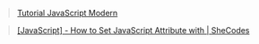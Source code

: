 > [Tutorial JavaScript Modern](https://id.javascript.info/)

> [[JavaScript] - How to Set JavaScript Attribute with | SheCodes](https://www.shecodes.io/athena/1902-how-to-set-javascript-attribute-with-setattribute#:~:text=To%20set%20a%20JavaScript%20attribute%2C%20you%20need%20to%20use%20the,boolean%2C%20or%20any%20other%20type.)

